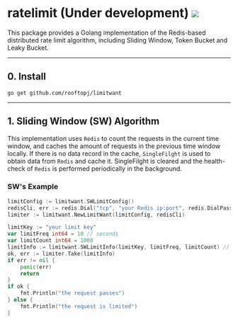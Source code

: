 # ratelimit (Under development) [![](https://img.shields.io/badge/language-Go-blue)](https://go.dev/)

This package provides a Golang implementation of the Redis-based distributed rate limit algorithm, including Sliding Window, Token Bucket and Leaky Bucket.

---

## 0. Install
```shell
go get github.com/rooftopj/limitwant
```
---

## 1. Sliding Window (SW) Algorithm
This implementation uses `Redis` to count the requests in the current time window, and caches the amount of requests in the previous time window locally. If there is no data record in the cache, `SingleFilght` is used to obtain data from `Redis` and cache it. SingleFilght is cleared and the health-check of `Redis` is performed periodically in the background.

### SW's Example
```go
limitConfig := limitwant.SWLimitConfig()
redisCli, err := redis.Dial("tcp", "your Redis ip:port", redis.DialPassword("your Redis password"))
limiter := limitwant.NewLimitWant(limitConfig, redisCli)

limitKey := "your limit key"
var limitFreq int64 = 10 // seconds
var limitCount int64 = 1000
limitInfo := limitwant.SWLimitInfo(limitKey, limitFreq, limitCount) // 1000Requsets/10s
ok, err := limiter.Take(limitInfo)
if err != nil {
    panic(err)
    return
}
if ok {
    fmt.Println("the request passes")
} else {
    fmt.Println("the request is limited")
}
```